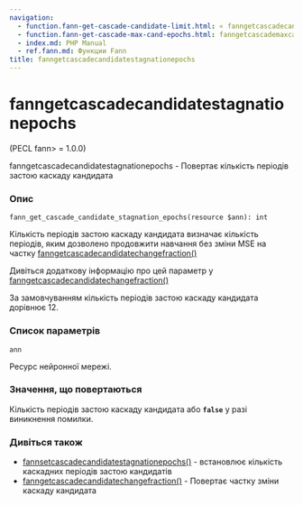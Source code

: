 ```yaml
---
navigation:
  - function.fann-get-cascade-candidate-limit.html: « fanngetcascadecandidatelimit
  - function.fann-get-cascade-max-cand-epochs.html: fanngetcascademaxcandepochs »
  - index.md: PHP Manual
  - ref.fann.md: Функции Fann
title: fanngetcascadecandidatestagnationepochs
---
```

# fanngetcascadecandidatestagnationepochs

(PECL fann> = 1.0.0)

fanngetcascadecandidatestagnationepochs - Повертає кількість періодів застою каскаду кандидата

### Опис

```methodsynopsis
fann_get_cascade_candidate_stagnation_epochs(resource $ann): int
```

Кількість періодів застою каскаду кандидата визначає кількість періодів, яким дозволено продовжити навчання без зміни MSE на частку [fanngetcascadecandidatechangefraction()](function.fann-get-cascade-candidate-change-fraction.html)

Дивіться додаткову інформацію про цей параметр у [fanngetcascadecandidatechangefraction()](function.fann-get-cascade-candidate-change-fraction.html)

За замовчуванням кількість періодів застою каскаду кандидата дорівнює 12.

### Список параметрів

`ann`

Ресурс нейронної мережі.

### Значення, що повертаються

Кількість періодів застою каскаду кандидата або **`false`** у разі виникнення помилки.

### Дивіться також

-   [fannsetcascadecandidatestagnationepochs()](function.fann-set-cascade-candidate-stagnation-epochs.html) - встановлює кількість каскадних періодів застою кандидатів
-   [fanngetcascadecandidatechangefraction()](function.fann-get-cascade-candidate-change-fraction.html) - Повертає частку зміни каскаду кандидата
